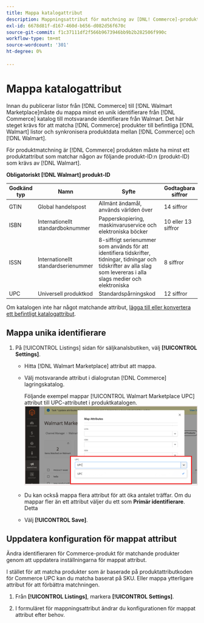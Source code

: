 ```yaml
---
title: Mappa katalogattribut
description: Mappningsattribut för matchning av [DNL! Commerce]-produkter till befintlig [!DNL Walmart Marketplace] listor och synkronisera data mellan [!DNL Channel Manager] och [!DNL Walmart].
exl-id: 6678d81f-d167-460d-b656-d082d56f670c
source-git-commit: f1c37111df2f566b9673946bb9b2b282506f990c
workflow-type: tm+mt
source-wordcount: '301'
ht-degree: 0%

---
```


# Mappa katalogattribut

Innan du publicerar listor från [!DNL Commerce] till [!DNL Walmart Marketplace]måste du mappa minst en unik identifierare från [!DNL Commerce] katalog till motsvarande identifierare från Walmart.
Det här steget krävs för att matcha [!DNL Commerce] produkter till befintliga [!DNL Walmart] listor och synkronisera produktdata mellan [!DNL Commerce] och [!DNL Walmart].

För produktmatchning är [!DNL Commerce] produkten måste ha minst ett produktattribut som matchar någon av följande produkt-ID:n (produkt-ID) som krävs av [!DNL Walmart].

**Obligatoriskt [!DNL Walmart] produkt-ID**

| **Godkänd typ** | **Namn** | **Syfte** | **Godtagbara siffror** |
|-------------------|--------------------------------------|--------------------------------------------------------------------------------------------------------------------------------------------------|-----------------------|
| GTIN | Global handelspost | Allmänt ändamål, används världen över | 14 siffror |
| ISBN | Internationellt standardboknummer | Papperskopiering, maskinvaruservice och elektroniska böcker | 10 eller 13 siffror |
| ISSN | Internationellt standardserienummer | 8-siffrigt serienummer som används för att identifiera tidskrifter, tidningar, tidningar och tidskrifter av alla slag som levereras i alla slags medier och elektroniska | 8 siffror |
| UPC | Universell produktkod | Standardspårningskod | 12 siffror |

Om katalogen inte har något matchande attribut, [lägga till eller konvertera ett befintligt katalogattribut](https://docs.magento.com/user-guide/catalog/product-attributes.html).

## Mappa unika identifierare

1. På [!UICONTROL Listings] sidan för säljkanalsbutiken, välj **[!UICONTROL Settings]**.

   - Hitta [!DNL Walmart Marketplace] attribut att mappa.

   - Välj motsvarande attribut i dialogrutan [!DNL Commerce] lagringskatalog.

      Följande exempel mappar [!UICONTROL Walmart Marketplace UPC] attribut till UPC-attributet i produktkatalogen.
   ![Mappningsattribut för produktmatchningsvillkor](assets/products-map-attributes-for-match.png)
   - Du kan också mappa flera attribut för att öka antalet träffar. Om du mappar fler än ett attribut väljer du ett som **Primär identifierare**. Detta

   - Välj **[!UICONTROL Save]**.


## Uppdatera konfiguration för mappat attribut

Ändra identifieraren för Commerce-produkt för matchande produkter genom att uppdatera inställningarna för mappat attribut.

I stället för att matcha produkter som är baserade på produktattributkoden för Commerce UPC kan du matcha baserat på SKU. Eller mappa ytterligare attribut för att förbättra matchningen.

1. Från **[!UICONTROL Listings]**, markera **[!UICONTROL Settings]**.

1. I formuläret för mappningsattribut ändrar du konfigurationen för mappat attribut efter behov.
